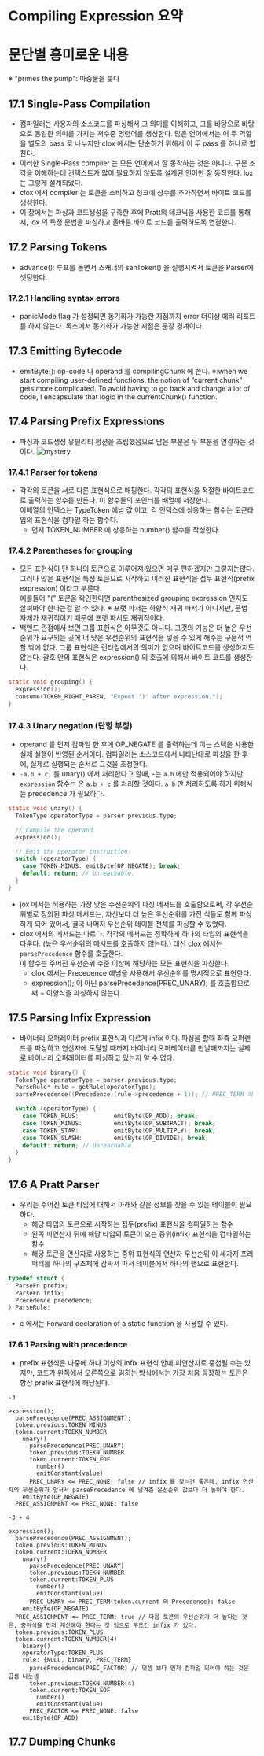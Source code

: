 # Compiling Expression 요약

# 문단별 흥미로운 내용  
 ※ "primes the pump": 마중물을 붓다
## 17.1 Single-Pass Compilation
- 컴파일러는 사용자의 소스코드를 파싱해서 그 의미를 이해하고, 그를 바탕으로 바탕으로 동일한 의미를 가지는 저수준 명령어를 생성한다.
많은 언어에서는 이 두 역할을 별도의 pass 로 나누지만 clox 에서는 단순하기 위해서 이 두 pass 를 하나로 합친다.
- 이러한 Single-Pass compiler 는 모든 언어에서 잘 동작하는 것은 아니다.
구문 조각을 이해하는데 컨택스트가 많이 필요하지 않도록 설계된 언어만 잘 동작한다. lox는 그렇게 설계되었다.
- clox 에서 compiler 는 토큰을 소비하고 청크에 상수를 추가하면서 바이트 코드를 생성한다.
- 이 장에서는 파싱과 코드생성을 구축한 후에 Pratt의 테크닉을 사용한 코드를 통해서, lox 의 특정 문법을 파싱하고 올바른 바이트 코드를 출력하도록 연결한다.

## 17.2 Parsing Tokens
- advance(): 루프를 돌면서 스캐너의 sanToken() 을 실행시켜서 토큰을 Parser에 셋팅한다.
### 17.2.1 Handling syntax errors
- panicMode flag 가 설정되면 동기화가 가능한 지점까지 error 더이상 에러 리포트를 하지 않는다. 록스에서 동기화가 가능한 지점은 문장 경계이다.

## 17.3 Emitting Bytecode
- emitByte(): op-code 나 operand 를 compilingChunk 에 쓴다. 
  ※:when we start compiling user-defined functions, the notion of “current chunk” gets more complicated. To avoid having to go back and change a lot of code, I encapsulate that logic in the currentChunk() function.

## 17.4 Parsing Prefix Expressions
- 파싱과 코드생성 유틸리티 펑션을 조립했음으로 남은 부분은 두 부분을 연결하는 것 이다.
![mystery](mystery.png)
### 17.4.1 Parser for tokens
- 각각의 토큰을 서로 다른 표현식으로 매핑한다. 각각의 표현식을 적절한 바이트코드로 출력하는 함수를 만든다. 이 함수들의 포인터를 배열에 저장한다.  
이배열의 인덱스는 TypeToken 에넘 값 이고, 각 인덱스에 상응하는 함수는 토큰타입의 표현식을 컴파일 하는 함수다.
  - 먼저 TOKEN_NUMBER 에 상응하는 number() 함수를 작성한다.
### 17.4.2 Parentheses for grouping
- 모든 표현식이 단 하나의 토큰으로 이루어져 있으면 매우 편하겠지만 그렇지는않다. 그러나 많은 표현식은 특정 토큰으로 시작하고 이러한 표현식을 접두 표현식(prefix expression) 이라고 부른다.  
예를들어 "(" 토큰을 확인한다면 parenthesized grouping expression 인지도 살펴봐야 한다는걸 알 수 있다.
※ 프랫 파서는 하향식 재귀 파서가 아니지만, 문법 자체가 재귀적이기 때문에 프랫 파서도 재귀적이다.
- 백엔드 관점에서 보면 그룹 표현식은 아무것도 아니다. 그것의 기능은 더 높은 우선순위가 요구되는 곳에 너 낮은 우선순위의 표현식을 넣을 수 있게 해주는 구문적 역할 밖에 없다.
그룹 표현식은 런타임에서의 의미가 없으며 바이트코드를 생성하지도 않는다. 괄호 안의 표현식은 expression() 의 호출에 의해서 바이트 코드를 생성한다.
```c
static void grouping() {
  expression();
  consume(TOKEN_RIGHT_PAREN, "Expect ')' after expression.");
}
```
### 17.4.3 Unary negation (단항 부정)
- operand 를 먼저 컴파일 한 후에 OP_NEGATE 를 출력하는데 이는 스택을 사용한 실제 실행이 반영된 순서이다. 컴파일러는 소스코드에서 나타난대로 파싱을 한 후에, 실제로 실행되는 순서로 그것을 조정한다. 
- `-a.b + c;` 를 unary() 에서 처리한다고 할때, -는 `a.b` 에만 적용되어야 하지만 `expression` 함수는 은 `a.b + c` 를 처리할 것이다. `a.b` 만 처리하도록 하기 위해서는 precedence 가 필요하다.
```c
static void unary() {
  TokenType operatorType = parser.previous.type;

  // Compile the operand.
  expression();

  // Emit the operator instruction.
  switch (operatorType) {
    case TOKEN_MINUS: emitByte(OP_NEGATE); break;
    default: return; // Unreachable.
  }
}

```
- jox 에서는 허용하는 가장 낮은 수선순위의 파싱 메서드를 호출함으로써, 각 우선순위별로 정의된 파싱 메서드는, 자신보다 더 높은 우선순위를 가진 식들도 함께 파싱하게 되어 있어서, 결국 나머지 우선순위 테이블 전체를 파싱할 수 있었다.
- clox 에서의 메서드는 다르다. 각각의 메서드는 정확하게 하나의 타입의 표현식을 다룬다. (높은 우선순위의 메서드를 호출하지 않는다.) 대신 clox 에서는 `parsePrecedence` 함수를 호출한다.  
  이 함수는 주어진 우선순위 수준 이상에 해당하는 모든 표현식을 파싱한다.
  - clox 에서는 Precedence 에넘을 사용해서 우선순위를 명시적으로 표현한다.
  - expression(); 이 아닌 parsePrecedence(PREC_UNARY); 를 호출함으로써 + 이항식을 파싱하지 않는다.

## 17.5 Parsing Infix Expression
- 바이너리 오퍼레이터 prefix 표현식과 다르게 infix 이다. 파싱을 할때 좌측 오퍼렌드를 파싱하고 연산자에 도달할 때까지 바이너리 오퍼레이터를 만날때까지는 실제로 바이너리 오퍼레이터를 파싱하고 있는지 알 수 없다.
```c
static void binary() {
  TokenType operatorType = parser.previous.type;
  ParseRule* rule = getRule(operatorType);
  parsePrecedence((Precedence)(rule->precedence + 1)); // PREC_TERM 의 다음인 PREC_FACTOR(곱하기 나누기) 이상 만 파싱한다.

  switch (operatorType) {
    case TOKEN_PLUS:          emitByte(OP_ADD); break;
    case TOKEN_MINUS:         emitByte(OP_SUBTRACT); break;
    case TOKEN_STAR:          emitByte(OP_MULTIPLY); break;
    case TOKEN_SLASH:         emitByte(OP_DIVIDE); break;
    default: return; // Unreachable.
  }
}
```

## 17.6 A Pratt Parser
- 우리는 주어진 토큰 타입에 대해서 아래와 같은 정보를 찾을 수 있는 테이블이 필요하다. 
  - 해당 타입의 토큰으로 시작하는 접두(prefix) 표현식을 컴파일하는 함수
  - 왼쪽 피연산자 뒤에 해당 타입의 토큰이 오는 중위(infix) 표현식을 컴파일하는 함수
  - 해당 토큰을 연산자로 사용하는 중위 표현식의 연산자 우선순위
이 세가지 프러퍼티를 하나의 구조체에 감싸서 파서 테이블에서 하나의 행으로 표현한다.
```c
typedef struct {
  ParseFn prefix;
  ParseFn infix;
  Precedence precedence;
} ParseRule;
```
- c 에서는 Forward declaration of a static function 을 사용할 수 있다.
### 17.6.1 Parsing with precedence
-  prefix 표현식은 나중에 하나 이상의 infix 표현식 안에 피연산자로 중첩될 수는 있지만, 코드가 왼쪽에서 오른쪽으로 읽히는 방식에서는 가장 처음 등장하는 토큰은 항상 prefix 표현식에 해당된다.
``` 
-3

expression();
  parsePrecedence(PREC_ASSIGNMENT);
  token.previous:TOKEN_MINUS
  token.current:TOEKN_NUMBER
    unary()
      parsePrecedence(PREC_UNARY)
      token.previous:TOEKN_NUMBER
      token.current:TOKEN_EOF
        number()
        emitConstant(value)
      PREC_UNARY <= PREC_NONE: false // infix 를 찾는건 좋은데, infix 연산자의 우선순위가 앞서서 parsePrecedence 에 넘겨준 운선순위 값보다 더 높아야 한다. 
    emitByte(OP_NEGATE)
  PREC_ASSIGNMENT <= PREC_NONE: false

-3 + 4

expression();
  parsePrecedence(PREC_ASSIGNMENT);
  token.previous:TOKEN_MINUS
  token.current:TOEKN_NUMBER
    unary()
      parsePrecedence(PREC_UNARY)
      token.previous:TOEKN_NUMBER
      token.current:TOKEN_PLUS
        number()
        emitConstant(value)
      PREC_UNARY <= PREC_TERM(token.current 의 Precedence): false
    emitByte(OP_NEGATE)
  PREC_ASSIGNMENT <= PREC_TERM: true // 다음 토큰의 우선순위가 더 높다는 것은, 중위식을 먼저 계산해야 한다는 것 임으로 무조건 infix 가 있다.  
  token.previous:TOKEN_PLUS
  token.current:TOEKN_NUMBER(4)
    binary()
    operatorType:TOKEN_PLUS
    rule: {NULL, binary, PREC_TERM}
      parsePrecedence(PREC_FACTOR) // 덧셈 보다 먼저 컴파일 되어야 하는 것은 곱셈 나눗셈
      token.previous:TOEKN_NUMBER(4)
      token.current:TOKEN_EOF
        number()
        emitConstant(value)
      PREC_FACTOR <= PREC_NONE: false
    emitByte(OP_ADD)
```
## 17.7 Dumping Chunks



